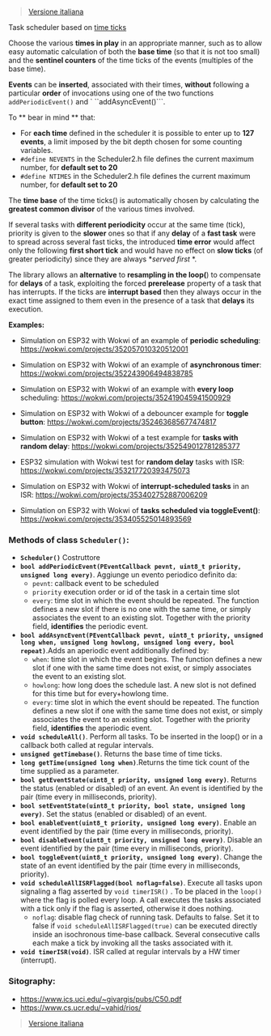 >[Versione italiana](README.md)

Task scheduler based on [time ticks](https://github.com/sebastianomelita/ArduinoBareMetal/blob/master/tasksched.md)

Choose the various **times in play** in an appropriate manner, such as to allow easy automatic calculation of both the **base time** (so that it is not too small) and the **sentinel counters** of the time ticks of the events (multiples of the base time).

**Events** can be **inserted**, associated with their times, **without** following a particular **order** of invocations using one of the two functions ```addPeriodicEvent()``` and ` ``addAsyncEvent()```.

To ** bear in mind ** that:
- For **each time** defined in the scheduler it is possible to enter up to **127 events**, a limit imposed by the bit depth chosen for some counting variables.
- ```#define NEVENTS``` in the Scheduler2.h file defines the current maximum number, for **default set to 20**
- ```#define NTIMES``` in the Scheduler2.h file defines the current maximum number, for **default set to 20**

The **time base** of the time ticks() is automatically chosen by calculating the **greatest common divisor** of the various times involved.

If several tasks with **different periodicity** occur at the same time (tick), priority is given to the **slower** ones so that if any **delay** of a **fast task** were to spread across several fast ticks, the introduced **time error** would affect only the following **first short tick** and would have no effect on **slow ticks** (of greater periodicity) since they are always **served first* *.

The library allows an **alternative** to **resampling in the loop(**) to compensate for **delays** of a task, exploiting the forced **prerelease** property of a task that has interrupts. If the ticks are **interrupt based** then they always occur in the exact time assigned to them even in the presence of a task that **delays** its execution.

**Examples:**

- Simulation on ESP32 with Wokwi of an example of **periodic scheduling**: https://wokwi.com/projects/352057010320512001

- Simulation on ESP32 with Wokwi of an example of **asynchronous timer**: https://wokwi.com/projects/352243906494838785

- Simulation on ESP32 with Wokwi of an example with **every loop** scheduling: https://wokwi.com/projects/352419045941500929

- Simulation on ESP32 with Wokwi of a debouncer example for **toggle button**: https://wokwi.com/projects/352463685677474817

- Simulation on ESP32 with Wokwi of a test example for **tasks with random delay**: https://wokwi.com/projects/352549012781285377

- ESP32 simulation with Wokwi test for **random delay** tasks with ISR: https://wokwi.com/projects/353217720393475073

- Simulation on ESP32 with Wokwi of **interrupt-scheduled tasks** in an ISR: https://wokwi.com/projects/353402752887006209

- Simulation on ESP32 with Wokwi of **tasks scheduled via toggleEvent()**: https://wokwi.com/projects/353405525014893569

### **Methods** of class **```Scheduler()```**:
    		
- **```Scheduler()```** Costruttore
- **```bool addPeriodicEvent(PEventCallback pevnt, uint8_t priority, unsigned long every)```**. Aggiunge un evento periodico definito da:
	- ```pevnt```: callback event to be scheduled
	- ```priority``` execution order or id of the task in a certain time slot
	- ```every```: time slot in which the event should be repeated. The function defines a new slot if there is no one with the same time, or simply associates the event to an existing slot. Together with the priority field, **identifies** the periodic event.
- **```bool addAsyncEvent(PEventCallback pevnt, uint8_t priority, unsigned long when, unsigned long howlong, unsigned long every, bool repeat)```**.Adds an aperiodic event additionally defined by:
	- ```when```: time slot in which the event begins. The function defines a new slot if one with the same time does not exist, or simply associates the event to an existing slot.
	- ```howlong```: how long does the schedule last. A new slot is not defined for this time but for every+howlong time.
	- ```every```: time slot in which the event should be repeated. The function defines a new slot if one with the same time does not exist, or simply associates the event to an existing slot. Together with the priority field, **identifies** the aperiodic event.
- **```void scheduleAll()```**. Perform all tasks. To be inserted in the loop() or in a callback both called at regular intervals.
- **```unsigned getTimebase()```**. Returns the base time of time ticks.
- **```long getTime(unsigned long when)```**.Returns the time tick count of the time supplied as a parameter.
- **```bool getEventState(uint8_t priority, unsigned long every)```**. Returns the status (enabled or disabled) of an event. An event is identified by the pair (time every in milliseconds, priority).
- **```bool setEventState(uint8_t priority, bool state, unsigned long every)```**. Set the status (enabled or disabled) of an event.
- **```bool enableEvent(uint8_t priority, unsigned long every)```**. Enable an event identified by the pair (time every in milliseconds, priority).
- **```bool disableEvent(uint8_t priority, unsigned long every)```**. Disable an event identified by the pair (time every in milliseconds, priority).
- **```bool toggleEvent(uint8_t priority, unsigned long every)```**.  Change the state of an event identified by the pair (time every in milliseconds, priority).
- **```void scheduleAllISRFlagged(bool noflag=false)```**. Execute all tasks upon signaling a flag asserted by ```void timerISR()``` . To be placed in the ```loop()``` where the flag is polled every loop. A call executes the tasks associated with a tick only if the flag is asserted, otherwise it does nothing.
	- ```noflag```: disable flag check of running task. Defaults to false. Set it to false if ```void scheduleAllISRFlagged(true)``` can be executed directly inside an isochronous time-base callback. Several consecutive calls each make a tick by invoking all the tasks associated with it.
- **```void timerISR(void)```**. ISR called at regular intervals by a HW timer (interrupt).

### **Sitography:**

- https://www.ics.uci.edu/~givargis/pubs/C50.pdf
- https://www.cs.ucr.edu/~vahid/rios/

>[Versione italiana](README.md)

